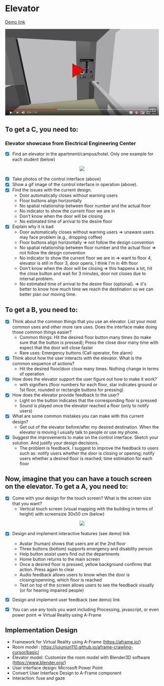 # Elevator

 [Demo link](https://alex-nguyen.github.io/Elevator/demo.html)

[![IMAGE ALT TEXT HERE](youtube.png)](https://www.youtube.com/watch?v=NaHVUVD0pZU)

## To get a C, you need to:
### Elevator showcase from Electrical Engineering Center
- [x] Find an elevator in the apartment/campus/hotel. Only one example for each student (below)
<p align="center">
<img src="https://github.com/Alex-Nguyen/Elevator/blob/master/elevator.gif" width="200px">
</p>

- [x] Take photos of the control interface (above)
- [x] Show a gif image of the control interface in operation (above).
- [x] Find the issues with the current design.
    + Door automatically closes without warning users
    + Floor buttons align horizontally
    + No spatial relationship between floor number and the actual floor
    + No indicator to show the current floor we are in
    + Don't know when the door will be closing
    + No estimated time of arrival to the desire floor
- [x] Explain why it is bad
    + Door automatically closes without warning users => unaware users may face problem (e.g., dropping coffee)
    + Floor buttons align horizontally => not follow the design convention
    + No spatial relationship between floor number and the actual floor => not follow the design convention
    + No indicator to show the current floor we are in => want to floor 4, elevator is still in floor 3, door opens, I think I'm in 4th floor
    + Don't know when the door will be closing => this happens a lot, hit the close button and wait for 3 minutes, door not closes due to internal problem.
    + No estimated time of arrival to the desire floor (optional). => it's better to know how much time we reach the destination so we can better plan our moving time.

## To get a B, you need to:
- [x] Think about the common things that you use an elevator. List your most common uses and other more rare uses. Does the interface make doing those common things easier?
    + Common things: Hit the desired floor button many times (to make sure that the button is pressed); Press the close door many time with expect that the door will close faster
    + Rare uses: Emergency buttons (Call operator, fire alarm)
- [x] Think about how the user interacts with the elevator. What is the common sequence of actions?
    + Hit the desired floor/door close many times. Nothing change in terms of operation
- [x] How does the elevator support the user figure out how to make it work?
    + with signifiers (floor numbers for each floor, star indicates ground or 1st floor, rounded or rectangle buttons for pressing)
- [x] How does the elevator provide feedback to the user?
    + Light on the button indicates that the corresponding floor is pressed
    + Sound is played once the elevator reached a floor (only to notify users)
- [x] What are some common mistakes you can make with this current design?
    + Get out of the elevator before/after my desired destination. When the elevator is moving I usually talk to people or use my phone.
- [x] Suggest the improvements to make on the control interface. Sketch your solution. And justify your design decisions.
    + The problem is feedback. I suggest to improve the feedback to users such as: notify users whether the door is closing or opening; notify users whether a desired floor is reached; time estimation for each floor

## Now, imagine that you can have a touch screen on the elevator. To get a A, you need to:
- [x] Come with your design for the touch screen? What is the screen size that you want?
   + Vertical touch screen (visual mapping with the building in terms of height) with screensize 30x50 cm (below)
    
<p align="center">
<img src="https://github.com/Alex-Nguyen/Elevator/blob/master/controlPanel.png" width="200px">
</p>

- [x] Design and implement interactive features (see demo) link
  + Avatar (human) shows that users are at the 2nd floor
  + Three buttons (bottom)  supports emergency and disability person
  + Help button assist users find out the departments
  + Home button returns to the main screen
  + Once a desired floor is pressed, yellow background confirms that action. Press again to clear
  + Audio feedback allows users to know when the door is closing/openning, which floor is reached
  + Text on top of the screen allows users to see the feedback visually (or for hearing impaired people)
- [x] Design and implement user feedback (see demo) link
- [x] You can use any tools you want including Processing, javascript, or even power point => Virtual Reality using A-Frame


## Implementation Design

- Framework for Virtual Reality using A-Frame (https://aframe.io/)
- Room model : https://jujunjun110.github.io/aframe-crawling-cursor/basic/
- Elevator model: Customize the room model with Blender3D software (https://www.blender.org/)
- User interface design: Microsoft Power Point
- Convert User Interface Design to A-Frame component
- Interaction: fuse and gaze
